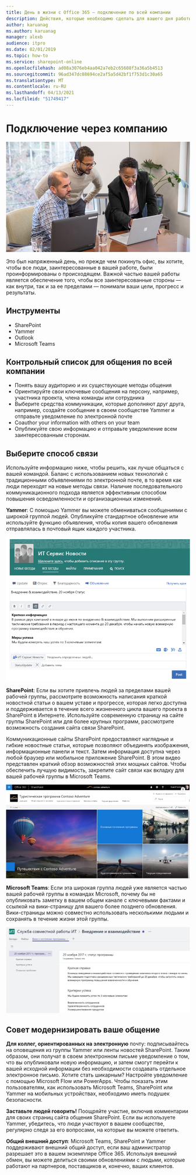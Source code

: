 ```yaml
---
title: День в жизни с Office 365 — подключение по всей компании
description: Действия, которые необходимо сделать для вашего дня работы с Office 365
author: karuanag
ms.author: karuanag
manager: alexb
audience: itpro
ms.date: 02/01/2019
ms.topic: how-to
ms.service: sharepoint-online
ms.openlocfilehash: ad08a3076eb4aa042a7eb2c65608f3a36a5b4513
ms.sourcegitcommit: 96ad347dc08694ce2af5a5d42bf1f753d1c30a65
ms.translationtype: MT
ms.contentlocale: ru-RU
ms.lasthandoff: 04/13/2021
ms.locfileid: "51749417"
---
```

# <a name="connecting-across-the-company"></a>Подключение через компанию

![Подключение к Visual](media/ditl_crosscompany.png)

Это был напряженный день, но прежде чем покинуть офис, вы хотите, чтобы все люди, заинтересованные в вашей работе, были проинформированы о происходящем. Важной частью вашей работы является обеспечение того, чтобы все заинтересованные стороны — как внутри, так и за ее пределами — понимали ваши цели, прогресс и результаты.  

## <a name="tools"></a>Инструменты
- SharePoint
- Yammer
- Outlook
- Microsoft Teams 

## <a name="checklist-for-communicating-across-the-company"></a>Контрольный список для общения по всей компании
- Понять вашу аудиторию и их существующие методы общения
- Ориентируйте свои ключевые сообщения на персону, например, участника проекта, члена команды или сотрудника
- Выберите средства коммуникации, которые дополняют друг друга, например, создайте сообщение в своем сообществе Yammer и отправьте уведомление по электронной почте 
- Coauthor your information with others on your team
- Опубликуйте свою информацию и отправьте уведомление всем заинтересованным сторонам. 
 
## <a name="select-your-communication-method"></a>Выберите способ связи
Используйте информацию ниже, чтобы решить, как лучше общаться с вашей командой. Баланс с использованием новых технологий с традиционными объявлениями по электронной почте, в то время как люди переходят на новые методы связи. Наличие последовательного коммуникационного подхода является эффективным способом повышения осведомленности и организационных изменений. 

**Yammer**: С помощью Yammer вы можете обмениваться сообщениями с широкой группой людей. Опубликуйте стандартное обновление или используйте функцию объявления, чтобы копия вашего обновления отправлялась в почтовый ящик каждого участника. 

![Пост в социальных сетях](media/ditl_IT-Service-News.png)

**SharePoint**: Если вы хотите привлечь людей за пределами вашей рабочей группы, рассмотрите возможность написания краткой новостной статьи о вашем уставе и прогрессе, которая легко доступна и поддерживается в течение всего жизненного цикла вашего проекта в SharePoint в Интернете. Используйте современную страницу на сайте группы SharePoint или для более крупных программ, рассмотрите возможность создания сайта связи SharePoint. 

Коммуникационные сайты SharePoint предоставляют наглядные и гибкие новостные статьи, которые позволяют объединять изображения, информационные панели и текст. Затем информация доступна через любой браузер или мобильное приложение SharePoint. В этом видео представлен краткий обзор возможностей этих мощных сайтов. Чтобы обеспечить лучшую видимость, закрепите сайт связи как вкладку для вашей рабочей группы в Microsoft Teams.

![Пример общения сайта в SharePoint онлайн](media/ditl_Comm-Site.png)

**Microsoft Teams**: Если эта широкая группа людей уже является частью вашей рабочей группы в командах Microsoft, почему бы не опубликовать заметку в вашем общем канале с ключевыми фактами и ссылкой на вики-страницу для вашего более позднего обновления.  Вики-страницы можно совместно использовать несколькими людьми и сохранять в течение жизни этой группы. 

![снимок экрана с вики-страницей в Microsoft Teams](media/ditl_Teams-Wiki.png)

## <a name="tip-to-modernize-your-communication"></a>Совет модернизировать ваше общение

**Для коллег, ориентированных на электронную** почту: подписывайтесь на оповещения из группы Yammer или ленты новостей SharePoint.  Таким образом, они получат в своем электронном письме уведомление о том, что вы опубликовали новую информацию, и затем смогут перейти к вашей исходной информации без необходимости создавать отдельное электронное письмо.  Хотите стать шикарным?  Настройте уведомление с помощью Microsoft Flow или PowerApps. Чтобы показать этим пользователям, как использовать Microsoft Teams, SharePoint или Yammer на мобильных устройствах, необходимо иметь подушек безопасности. 

**Заставьте людей говорить!** Поощряйте участие, включив комментарии для своих страниц сайта общения SharePoint.  Если вы используете Yammer, убедитесь, что люди участвуют в вашем сообществе, регулярно следя за его вопросами, на которые вы можете ответить. 

**Общий внешний доступ**: Microsoft Teams, SharePoint и Yammer поддерживают внешний общий доступ, если ваш администратор разрешает это в вашем экземпляре Office 365.  Используя внешний обмен, вы можете делиться своими обновлениями с людьми, которые работают на партнеров, поставщиков и, конечно, ваших клиентов.

